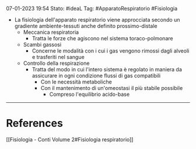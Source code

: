 07-01-2023 19:54
Stato: #ideaL 
Tag: #ApparatoRespiratorio #Fisiologia 

- La fisiologia dell'apparato respiratorio viene approcciata secondo un gradiente ambiente-tessuti anche definito prossimo-distale
    - Meccanica respiratoria
        - Tratta le forze che agiscono nel sistema toraco-polmonare
    - Scambi gassosi
        - Concerne le modalità con i cui i gas vengono rimossi dagli alveoli e trasferiti nel sangue
    - Controllo della respirazione
        - Tratta del modo in cui l'intero sistema è regolato in maniera da assicurare in ogni condizione flussi di gas compatibili 
            - Con le necessità metaboliche
            - Con il mantenimento di un'omeostasi il più stabile possibile
                - Compreso l'equilibrio acido-base
---
# References 
[[Fisiologia  - Conti Volume 2#Fisiologia respiratorio]]
